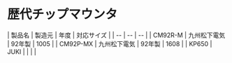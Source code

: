 # 歴代チップマウンタ


| 製品名 | 製造元 | 年度 | 対応サイズ |
| -- | -- | -- |
| CM92R-M | 九州松下電気 | 92年製 | 1005 |
| CM92P-MX | 九州松下電気 | 92年製 | 1608 |
| KP650 | JUKI | | | |
